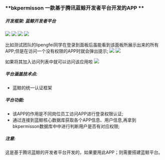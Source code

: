 ### **bkpermisson 一款基于腾讯蓝鲸开发者平台开发的APP **

##### 开发框架: 蓝鲸开发者平台
![](https://github.com/guomaoqiu/Blueking_Project_bkpermission/raw/master/screenshots/blueking_dev.jpeg)
![](https://github.com/guomaoqiu/Blueking_Project_bkpermission/raw/master/screenshots/3.jpeg)
![](https://github.com/guomaoqiu/Blueking_Project_bkpermission/raw/master/screenshots/1.jpeg)
![](https://github.com/guomaoqiu/Blueking_Project_bkpermission/raw/master/screenshots/2.jpeg)


比如测试团队的lipengfei同学在登录到面板后虽能看到该面板所展示出来的所有APP;但是在访问一个没有权限的APP时就会弹出提示;
![](https://github.com/guomaoqiu/Blueking_Project_bkpermission/raw/master/screenshots/5.jpeg)
![](https://github.com/guomaoqiu/Blueking_Project_bkpermission/raw/master/screenshots/6.jpeg)

如果将其加入访问列表中就可以访问该应用啦
![](https://github.com/guomaoqiu/Blueking_Project_bkpermission/raw/master/screenshots/4.jpeg)
##### 平台涵盖技术点:
* 蓝鲸的统一认证框架

##### 平台功能:
* 该APP的作用是不同岗位员工访问APP进行登录权限认证;
* 通过连接到蓝鲸核心数据库获取各个APP信息、用户信息,再拿到bkpermisson数据库中中进行判断用户是否有对应权限;

##### 注意: 
这是基于腾讯蓝鲸的开发者平台开发的，如果要用此APP；则需要搭建蓝鲸平台。



